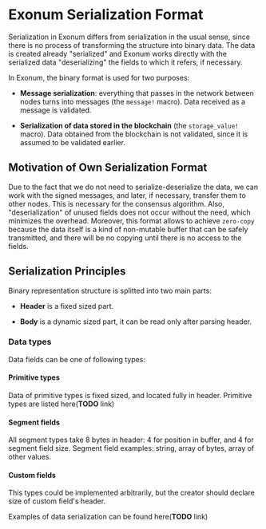 # Exonum Serialization Format

Serialization in Exonum differs from serialization in the usual sense, since
there is no process of transforming the structure into binary data. The data is
created already "serialized" and Exonum works directly with the serialized data
"deserializing" the fields to which it refers, if necessary.

In Exonum, the binary format is used for two purposes:

- **Message serialization**: everything that passes in the network between nodes
  turns into messages (the `message!` macro). Data received as a message is
  validated.

- **Serialization of data stored in the blockchain** (the `storage_value!`
  macro). Data obtained from the blockchain is not validated, since it is assumed
  to be validated earlier.

## Motivation of Own Serialization Format

Due to the fact that we do not need to serialize-deserialize the data, we can
work with the signed messages, and later, if necessary, transfer them to other
nodes. This is necessary for the consensus algorithm. Also, "deserialization" of
unused fields does not occur without the need, which minimizes the overhead.
Moreover, this format allows to achieve `zero-copy` because the data itself is a
kind of non-mutable buffer that can be safely transmitted, and there will be no
copying until there is no access to the fields.

## Serialization Principles

Binary representation structure is splitted into two main parts:

- **Header** is a fixed sized part.

- **Body** is a dynamic sized part, it can be read only after parsing header.

### Data types

Data fields can be one of following types:

#### Primitive types

Data of primitive types is fixed sized, and located fully in header. Primitive
types are listed here(**TODO** link)

#### Segment fields

All segment types take 8 bytes in header: 4 for position in buffer, and 4 for
segment field size. Segment field examples: string, array of bytes, array of
other values.

#### Custom fields

This types could be implemented arbitrarily, but the creator should declare
size of custom field's header.

Examples of data serialization can be found here(**TODO** link)
